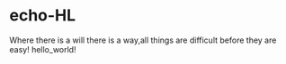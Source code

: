 # echo-HL
Where there is a will there is a way,all things are difficult before they are easy!
hello_world!

